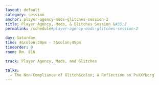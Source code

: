 ```yaml
---
layout: default
category: session
anchor: player-agency-mods-glitches-session-2
title: Player Agency, Mods, & Glitches Session &#35;2
permalink: /schedule#player-agency-mods-glitches-session-2

day: Saturday
time: 4&colon;30pm - 5&colon;45pm
timeorder: 9
room: Rm. 816

track: Player Agency, Mods, and Glitches

talks:
  - The Non-Compliance of Glitch&colon; A Reflection on PsXXYborg
---
```

